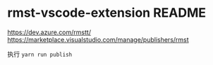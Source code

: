 # rmst-vscode-extension README

https://dev.azure.com/rmstt/
https://marketplace.visualstudio.com/manage/publishers/rmst

执行 `yarn run publish`